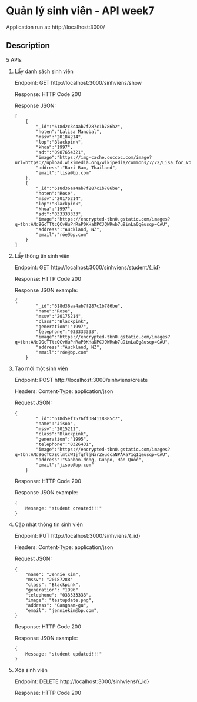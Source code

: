 # Quản lý sinh viên - API week7

Application run at: http://localhost:3000/

## Description

5 APIs

1. Lấy danh sách sinh viên

    Endpoint: GET http://localhost:3000/sinhviens/show

    Response: HTTP Code 200

    Response JSON:
    ```
    [
        {
            "_id":"618d2c3c4ab7f287c1b786b2",
            "hoten":"Lalisa Manobal",
            "mssv":"20184214",
            "lop":"Blackpink",
            "khoa":"1997",
            "sdt":"0987654321",
            "image":"https://img-cache.coccoc.com/image?url=https://upload.wikimedia.org/wikipedia/commons/7/72/Lisa_for_Vogue_Taiwan_June_2021_(3).jpg&f=w",
            "address":"Buri Ram, Thailand",
            "email":"lisa@bp.com"
        },
        {
            "_id":"618d36aa4ab7f287c1b786be",
            "hoten":"Rose",
            "mssv":"20175214",
            "lop":"Blackpink",
            "khoa":"1997",
            "sdt":"033333333",
            "image":"https://encrypted-tbn0.gstatic.com/images?q=tbn:ANd9GcTTtcQCvHuPrRaP0KHaDPCJQWRwb7u9inLa0g&usqp=CAU",
            "address":"Auckland, NZ",
            "email":"róe@bp.com"
        }
    ]
    ```

2. Lấy thông tin sinh viên

    Endpoint: GET http://localhost:3000/sinhviens/student/{_id}

    Response: HTTP Code 200

    Response JSON example:

    ```
    {
            "_id":"618d36aa4ab7f287c1b786be",
            "name":"Rose",
            "mssv":"20175214",
            "class":"Blackpink",
            "generation":"1997",
            "telephone":"033333333",
            "image":"https://encrypted-tbn0.gstatic.com/images?q=tbn:ANd9GcTTtcQCvHuPrRaP0KHaDPCJQWRwb7u9inLa0g&usqp=CAU",
            "address":"Auckland, NZ",
            "email":"róe@bp.com"
        }
    ```

3. Tạo mới một sinh viên

    Endpoint: POST http://localhost:3000/sinhviens/create

    Headers: Content-Type: application/json

    Request JSON:
    ```
    {
            "_id":"618d5ef1576ff384118885c7",
            "name":"Jisoo",
            "mssv":"2015211",
            "class":"Blackpink",
            "generation":"1995",
            "telephone":"0326431",
            "image":"https://encrypted-tbn0.gstatic.com/images?q=tbn:ANd9GcTC7EClmtcW1jfgfljNarZeudcaNPAXa71q1g&usqp=CAU",
            "address":"Sanbon-dong, Gunpo, Hàn Quốc",
            "email":"jisoo@bp.com"
        }
    ```

    Response: HTTP Code 200

    Response JSON example:

    ```
    { 
        Message: "student created!!!" 
    }
    ```

4. Cập nhật thông tin sinh viên

    Endpoint: PUT http://localhost:3000/sinhviens/{_id}

    Headers: Content-Type: application/json

    Request JSON:
    ```
    {
        "name": "Jennie Kim",
        "mssv": "20187288"
        "class": "Blackpink",
        "generation": "1996"  
        "telephone": "033333333",
        "image": "testupdate.png",
        "address": "Gangnam-gu",
        "email": "jenniekim@bp.com",   
    }
    ```

    Response: HTTP Code 200

    Response JSON example:

    ```
    { 
        Message: "student updated!!!" 
    }
    ```

5. Xóa sinh viên

    Endpoint: DELETE http://localhost:3000/sinhviens/{_id}

    Response: HTTP Code 200

